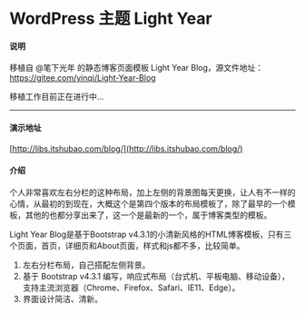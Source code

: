 # WordPress 主题 Light Year

#### 说明

移植自 @笔下光年 的静态博客页面模板 Light Year Blog，源文件地址： https://gitee.com/yinqi/Light-Year-Blog

移植工作目前正在进行中...

---

#### 演示地址

[http://libs.itshubao.com/blog/](http://libs.itshubao.com/blog/)

#### 介绍

个人非常喜欢左右分栏的这种布局，加上左侧的背景图每天更换，让人有不一样的心情，从最初的到现在，大概这个是第四个版本的布局模板了，除了最早的一个模板，其他的也都分享出来了，这一个是最新的一个，属于博客类型的模板。

Light Year Blog是基于Bootstrap v4.3.1的小清新风格的HTML博客模板，只有三个页面，首页，详细页和About页面，样式和js都不多，比较简单。

1. 左右分栏布局，自己搭配左侧背景。
1. 基于 Bootstrap v4.3.1 编写，响应式布局（台式机、平板电脑、移动设备），支持主流浏览器（Chrome、Firefox、Safari、IE11、Edge）。
1. 界面设计简洁、清新。

